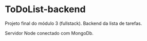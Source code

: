# ToDoList-backend
Projeto final do módulo 3 (fullstack). Backend da lista de tarefas.

Servidor Node conectado com MongoDb.
